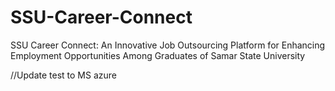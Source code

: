 # SSU-Career-Connect
SSU Career Connect: An Innovative Job Outsourcing Platform for Enhancing Employment Opportunities Among Graduates of Samar State University


//Update test to MS azure